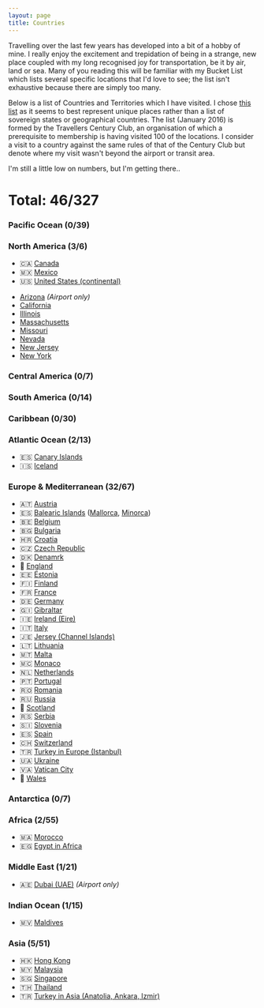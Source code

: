 ```yaml
---
layout: page
title: Countries
---
```


Travelling over the last few years has developed into a bit of a hobby of mine. I really enjoy the excitement and trepidation of being in a strange, new place coupled with my long recognised joy for transportation, be it by air, land or sea. Many of you reading this will be familiar with my Bucket List which lists several specific locations that I'd love to see; the list isn't exhaustive because there are simply too many. 

Below is a list of Countries and Territories which I have visited. I chose [this list][1] as it seems to best represent unique places rather than a list of sovereign states or geographical countries. The list (January 2016) is formed by the Travellers Century Club, an organisation of which a prerequisite to membership is having visited 100 of the locations. I consider a visit to a country against the same rules of that of the Century Club but denote where my visit wasn't beyond the airport or transit area. 

I'm still a little low on numbers, but I'm getting there..

Total: 46/327
=============


### Pacific Ocean (0/39)

### North America (3/6)

* 🇨🇦 [Canada](/blog?tag=Canada)
* 🇲🇽 [Mexico](/blog?tag=Mexico)
* 🇺🇸 [United States (continental)](/blog?tag=United+States)
 - [Arizona](/blog?tag=Arizona) *(Airport only)*
 - [California](/blog?tag=California)
 - [Illinois](/blog?tag=Illinois)
 - [Massachusetts](/blog?tag=Massachusetts)
 - [Missouri](/blog?tag=Missouri)
 - [Nevada](/blog?tag=Nevada)
 - [New Jersey](/blog?tag=New+Jersey)
 - [New York](/blog?tag=New+York)

### Central America (0/7)

### South America (0/14)

### Caribbean (0/30)

### Atlantic Ocean (2/13)

* 🇪🇸 [Canary Islands](/blog?tag=Canary+Islands)
* 🇮🇸 [Iceland](/blog?tag=Iceland)

### Europe & Mediterranean (32/67)

* 🇦🇹 [Austria](/blog?tag=Austria)
* 🇪🇸 [Balearic Islands](/blog?tag=Balearic+Islands) ([Mallorca](/blog?tag=Mallorca), [Minorca](/blog?tag=Minorca))
* 🇧🇪 [Belgium](/blog?tag=Belgium)
* 🇧🇬 [Bulgaria](/blog?tag=Bulgaria)
* 🇭🇷 [Croatia](/blog?tag=Croatia)
* 🇨🇿 [Czech Republic](/blog?tag=Czech+Republic)
* 🇩🇰 [Denamrk](/blog?tag=Denmark)
* 🏴󠁧󠁢󠁥󠁮󠁧󠁿 [England](/blog?tag=England)
* 🇪🇪 [Estonia](/blog?tag=Estonia)
* 🇫🇮 [Finland](/blog?tag=Finland)
* 🇫🇷 [France](/blog?tag=France)
* 🇩🇪 [Germany](/blog?tag=Germany)
* 🇬🇮 [Gibraltar](/blog?tag=Gibraltar)
* 🇮🇪 [Ireland (Eire)](/blog?tag=Ireland)
* 🇮🇹 [Italy](/blog?tag=Italy)
* 🇯🇪 [Jersey (Channel Islands)](/blog?tag=Jersey)
* 🇱🇹 [Lithuania](/blog?tag=Lithuania)
* 🇲🇹 [Malta](/blog?tag=Malta)
* 🇲🇨 [Monaco](/blog?tag=Monaco)
* 🇳🇱 [Netherlands](/blog?tag=Netherlands)
* 🇵🇹 [Portugal](/blog?tag=Portugal)
* 🇷🇴 [Romania](/blog?tag=Romania)
* 🇷🇺 [Russia](/blog?tag=Russia)
* 🏴󠁧󠁢󠁳󠁣󠁴󠁿 [Scotland](/blog?tag=Scotland)
* 🇷🇸 [Serbia](/blog?tag=Serbia)
* 🇸🇮 [Slovenia](/blog?tag=Slovenia)
* 🇪🇸 [Spain](/blog?tag=Spain)
* 🇨🇭 [Switzerland](/blog?tag=Switzerland)
* 🇹🇷 [Turkey in Europe (Istanbul)](/blog?tag=Turkey)
* 🇺🇦 [Ukraine](/blog?tag=Ukraine)
* 🇻🇦 [Vatican City](/blog?tag=Vatican+City)
* 🏴󠁧󠁢󠁷󠁬󠁳󠁿 [Wales](/blog?tag=Wales)

### Antarctica (0/7)

### Africa (2/55)

* 🇲🇦 [Morocco](/blog?tag=Morocco)
* 🇪🇬 [Egypt in Africa](/blog?tag=Egypt)

### Middle East (1/21)

* 🇦🇪 [Dubai (UAE)](/blog?tag=Dubai) *(Airport only)*

### Indian Ocean (1/15)

* 🇲🇻 [Maldives](/blog?tag=Maldives)

### Asia (5/51)

* 🇭🇰 [Hong Kong](/blog?tag=Hong+Kong)
* 🇲🇾 [Malaysia](blog?tag=Malaysia)
* 🇸🇬 [Singapore](/blog?tag=Singapore)
* 🇹🇭 [Thailand](/blog?tag=Thailand)
* 🇹🇷 [Turkey in Asia (Anatolia, Ankara, Izmir)](/blog?tag=Turkey+in+Asia)

[1]: http://travelerscenturyclub.org/countries-and-territories